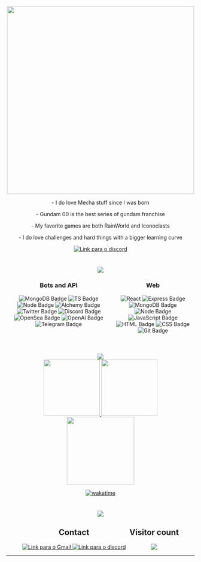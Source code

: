 #
<div align="center">
  <img src="https://media.discordapp.net/attachments/1105123172552036403/1105142895838765116/about_me.png"width="500" />

  <p>- I do love Mecha stuff since I was born</p>
  <p>- Gundam 00 is the best series of gundam franchise</p>
  <p>- My favorite games are both RainWorld and Iconoclasts</p>
  <p>- I do love challenges and hard things with a bigger learning curve</p>

  <a href="https://discord.com/users/272371726329970688" target="_blank" align="center">
  <img alt="Link para o discord" src="https://img.shields.io/badge/Discord-5865f2?style=for-the-badge&logo=discord&logoColor=white"/>
  </a>
	
</div>

#

<section align="center">
  <img src="https://media.discordapp.net/attachments/1105123172552036403/1105141174332833963/technologies.png">
</section>
<div style="display: flex; justify-content: center" align="center">
  <div>
    <p style="text-align: center;">
    
  ### Bots and API

  ![MongoDB Badge](https://img.shields.io/badge/MongoDB-0?style=for-the-badge&logo=MongoDB&logoColor=white)
  ![TS Badge](https://img.shields.io/badge/Typescript-007acc?style=for-the-badge&logo=typescript&logoColor=white)
  ![Node Badge](https://img.shields.io/badge/Node.js-339933?style=for-the-badge&logo=node.js&logoColor=white)
  ![Alchemy Badge](https://img.shields.io/badge/Alchemy-254cdd?style=for-the-badge&logo=alchemy&logoColor=white)
  ![Twitter Badge](https://img.shields.io/badge/Twitter-1DA1F2?style=for-the-badge&logo=twitter&logoColor=white)
  ![Discord Badge](https://img.shields.io/badge/Discord-5865F2?style=for-the-badge&logo=discord&logoColor=white)
  ![OpenSea Badge](https://img.shields.io/badge/OpenSEA-fff?style=for-the-badge&logo=opensea)
  ![OpenAI Badge](https://img.shields.io/badge/-OpenAi-000?style=for-the-badge&logo=openai)
  ![Telegram Badge](https://img.shields.io/badge/telegram-fff?style=for-the-badge&logo=telegram)
      </p>
    </div>
  <div>

  </div>

  <div>
    <p>

  ### Web

  ![React](https://img.shields.io/badge/react-nextJS-%2320232a.svg?style=for-the-badge&logo=react&logoColor=%2361DAFB)
  ![Express Badge](https://img.shields.io/badge/-Express.js-green?style=for-the-badge&logo=Express&logoColor=black)
  ![MongoDB Badge](https://img.shields.io/badge/MongoDB-0?style=for-the-badge&logo=MongoDB&logoColor=white)
  ![Node Badge](https://img.shields.io/badge/-Node.js-339933?style=for-the-badge&logo=node.js&logoColor=white)
  ![JavaScript Badge](https://img.shields.io/badge/-JavaScript-FCC624?style=for-the-badge&logo=JavaScript&logoColor=323330)
  ![HTML Badge](https://img.shields.io/badge/-HTML-E34F26?style=for-the-badge&logo=html5&logoColor=white)
  ![CSS Badge](https://img.shields.io/badge/-CSS-1572B6?style=for-the-badge&logo=css3&logoColor=white)
  ![Git Badge](https://img.shields.io/badge/-Git-F05032?style=for-the-badge&logo=git&logoColor=white)
    </p>
  </div>

</div>

#

<section align="center">
<img src="https://media.discordapp.net/attachments/1105123172552036403/1105142392341925909/coding_stats.png">
</section>

<div align="center">

  <a href="https://github.com/JVRL18">
  <img height="150em" src="https://github-readme-stats.vercel.app/api?username=JVRL18&show_icons=true&theme=dark&include_all_commits=true&count_private=true"/>
  <img height="150em" src="https://github-readme-stats.vercel.app/api/top-langs/?username=JVRL18&layout=compact&langs_count=7&theme=dark"/>
 </a>
</div>

<div align="center">
<img height="180em" src="https://github-readme-stats.vercel.app/api/wakatime?username=JVRL18&layout=compact&langs_count=8"/>

[![wakatime](https://wakatime.com/badge/user/c7a5e8d6-0c47-451a-affe-b7735e691e04.svg?style=for-the-badge)](https://wakatime.com/@c7a5e8d6-0c47-451a-affe-b7735e691e04)
</div>

# 
<section align="center">
<img src="https://lanyard.cnrad.dev/api/272371726329970688">
</section>
<div style="display: flex; justify-content: center" align="center">

<section style="margin-right: 10px;">

  <h2>Contact</h2>
  <a href="mailto:joaovitor_rlima@hotmail.com" target="_blank">
    <img alt="Link para o Gmail" src="https://img.shields.io/badge/Gmail-D14836?style=for-the-badge&logo=gmail&logoColor=white"/>
  </a>
  <a href="https://discord.com/users/272371726329970688" target="_blank">
    <img alt="Link para o discord" src="https://img.shields.io/badge/Discord-5865f2?style=for-the-badge&logo=discord&logoColor=white"/>
  </a>
</section>

<section>

  <h2>Visitor count</h2>
  <img src="https://profile-counter.glitch.me/%7Bjvrl18%7D/count.svg" />
  <!-- Took from https://github.com/insolitum/insolitum -->
</section>


</div>

---


